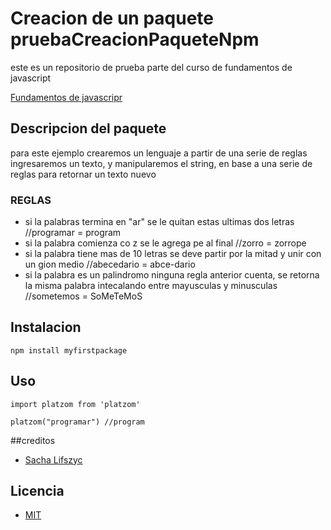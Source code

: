 # Creacion de un paquete pruebaCreacionPaqueteNpm

este es un repositorio de prueba parte del curso de fundamentos de javascript

[Fundamentos de javascripr](https://github.com/alexisMoragaa/fundamentosJavascript)

## Descripcion del paquete

para este ejemplo crearemos un lenguaje a partir de una serie de reglas
ingresaremos un texto, y manipularemos el string, en base a una serie de reglas para retornar un texto nuevo

### REGLAS

- si la palabras termina en "ar" se le quitan estas ultimas dos letras //programar = program
- si la palabra comienza co z se le agrega pe al final //zorro = zorrope
- si la palabra tiene mas de 10 letras se deve partir por la mitad y unir con un gion medio //abecedario = abce-dario
- si la palabra es un palindromo ninguna regla anterior cuenta, se retorna la misma palabra intecalando entre mayusculas y minusculas //sometemos = SoMeTeMoS


## Instalacion

```
npm install myfirstpackage
```

## Uso

```
import platzom from 'platzom'

platzom("programar") //program
```

##creditos
- [Sacha Lifszyc](https://twitter.com/@slifszic)

## Licencia
- [MIT](https://opensource.org/licenses/MIT)
